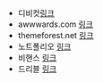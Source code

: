 - 디비컷[링크](https://www.dbcut.com/)
- awwwards.com [링크](https://www.awwwards.com/)
- themeforest.net [링크](https://themeforest.net/category/site-templates)
- 노트폴리오 [링크](https://notefolio.net/?type=pick&keywords=UI-UX)
- 비핸스 [링크](https://www.behance.net/galleries/ui-ux)
- 드리블 [링크](https://dribbble.com/shots/popular/web-design)